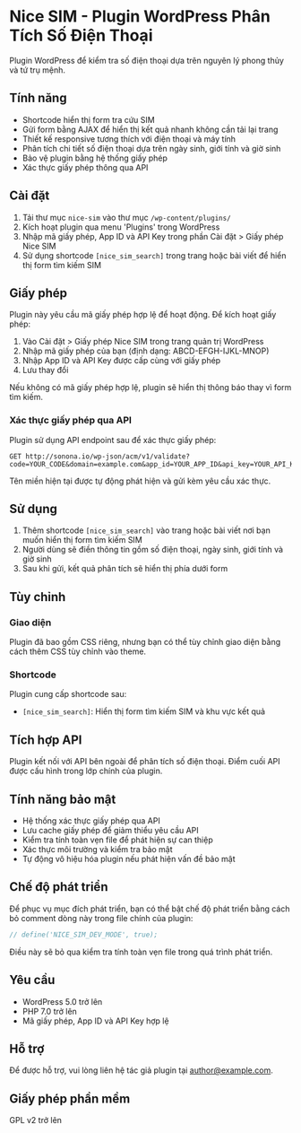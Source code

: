 # Nice SIM - Plugin WordPress Phân Tích Số Điện Thoại

Plugin WordPress để kiểm tra số điện thoại dựa trên nguyên lý phong thủy và tứ trụ mệnh.

## Tính năng

- Shortcode hiển thị form tra cứu SIM
- Gửi form bằng AJAX để hiển thị kết quả nhanh không cần tải lại trang
- Thiết kế responsive tương thích với điện thoại và máy tính
- Phân tích chi tiết số điện thoại dựa trên ngày sinh, giới tính và giờ sinh
- Bảo vệ plugin bằng hệ thống giấy phép
- Xác thực giấy phép thông qua API

## Cài đặt

1. Tải thư mục `nice-sim` vào thư mục `/wp-content/plugins/` 
2. Kích hoạt plugin qua menu 'Plugins' trong WordPress
3. Nhập mã giấy phép, App ID và API Key trong phần Cài đặt > Giấy phép Nice SIM
4. Sử dụng shortcode `[nice_sim_search]` trong trang hoặc bài viết để hiển thị form tìm kiếm SIM

## Giấy phép

Plugin này yêu cầu mã giấy phép hợp lệ để hoạt động. Để kích hoạt giấy phép:

1. Vào Cài đặt > Giấy phép Nice SIM trong trang quản trị WordPress
2. Nhập mã giấy phép của bạn (định dạng: ABCD-EFGH-IJKL-MNOP)
3. Nhập App ID và API Key được cấp cùng với giấy phép
4. Lưu thay đổi

Nếu không có mã giấy phép hợp lệ, plugin sẽ hiển thị thông báo thay vì form tìm kiếm.

### Xác thực giấy phép qua API

Plugin sử dụng API endpoint sau để xác thực giấy phép:

```
GET http://sonona.io/wp-json/acm/v1/validate?code=YOUR_CODE&domain=example.com&app_id=YOUR_APP_ID&api_key=YOUR_API_KEY
```

Tên miền hiện tại được tự động phát hiện và gửi kèm yêu cầu xác thực.

## Sử dụng

1. Thêm shortcode `[nice_sim_search]` vào trang hoặc bài viết nơi bạn muốn hiển thị form tìm kiếm SIM
2. Người dùng sẽ điền thông tin gồm số điện thoại, ngày sinh, giới tính và giờ sinh
3. Sau khi gửi, kết quả phân tích sẽ hiển thị phía dưới form

## Tùy chỉnh

### Giao diện

Plugin đã bao gồm CSS riêng, nhưng bạn có thể tùy chỉnh giao diện bằng cách thêm CSS tùy chỉnh vào theme.

### Shortcode

Plugin cung cấp shortcode sau:

- `[nice_sim_search]`: Hiển thị form tìm kiếm SIM và khu vực kết quả

## Tích hợp API

Plugin kết nối với API bên ngoài để phân tích số điện thoại. Điểm cuối API được cấu hình trong lớp chính của plugin.

## Tính năng bảo mật

- Hệ thống xác thực giấy phép qua API
- Lưu cache giấy phép để giảm thiểu yêu cầu API
- Kiểm tra tính toàn vẹn file để phát hiện sự can thiệp
- Xác thực môi trường và kiểm tra bảo mật
- Tự động vô hiệu hóa plugin nếu phát hiện vấn đề bảo mật

## Chế độ phát triển

Để phục vụ mục đích phát triển, bạn có thể bật chế độ phát triển bằng cách bỏ comment dòng này trong file chính của plugin:

```php
// define('NICE_SIM_DEV_MODE', true);
```

Điều này sẽ bỏ qua kiểm tra tính toàn vẹn file trong quá trình phát triển.

## Yêu cầu

- WordPress 5.0 trở lên
- PHP 7.0 trở lên
- Mã giấy phép, App ID và API Key hợp lệ

## Hỗ trợ

Để được hỗ trợ, vui lòng liên hệ tác giả plugin tại [author@example.com](mailto:author@example.com).

## Giấy phép phần mềm

GPL v2 trở lên 